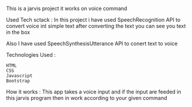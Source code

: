 This is a jarvis project it works on voice command

Used Tech sctack : 
 In this project i have used SpeechRecognition API to convert voice int simple text
 after converting the text you can see you text in the box

 Also I have used SpeechSynthesisUtterance API to conert text to voice 

Technologies Used :

    HTML 
    CSS
    Javascript 
    Bootstrap

How it works : 
 This app takes a voice input and if the input are feeded in this jarvis program then in work according to your given command
